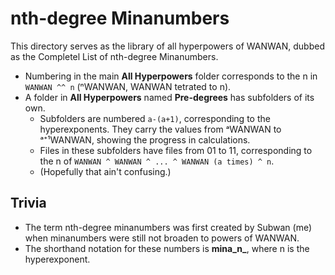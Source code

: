 # nth-degree Minanumbers

This directory serves as the library of all hyperpowers of WANWAN, dubbed as the Completel List of nth-degree Minanumbers.

- Numbering in the main **All Hyperpowers** folder corresponds to the n in `WANWAN ^^ n` (ⁿWANWAN, WANWAN tetrated to n).
- A folder in **All Hyperpowers** named **Pre-degrees** has subfolders of its own.
  - Subfolders are numbered `a-(a+1)`, corresponding to the hyperexponents. They carry the values from ᵃWANWAN to ᵃ⁺¹WANWAN, showing the progress in calculations.
  - Files in these subfolders have files from 01 to 11, corresponding to the n of `WANWAN ^ WANWAN ^ ... ^ WANWAN (a times) ^ n`.
  - (Hopefully that ain't confusing.)

## Trivia

- The term nth-degree minanumbers was first created by Subwan (me) when minanumbers were still not broaden to powers of WANWAN.
- The shorthand notation for these numbers is **mina_n_**, where n is the hyperexponent.
